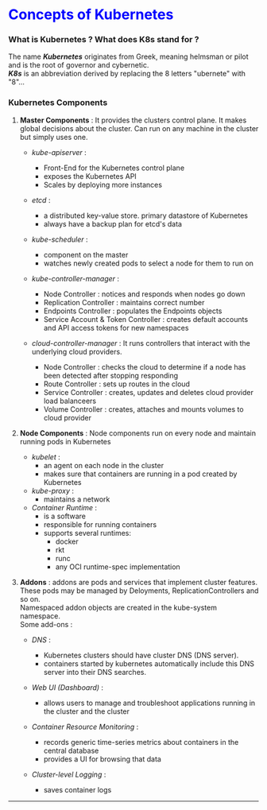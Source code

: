# <span style="color:blue"> Concepts of Kubernetes</span>

### What is Kubernetes ? What does K8s stand for ?

The name ***Kubernetes*** originates from Greek, meaning helmsman or pilot and is the root of governor and cybernetic.<br>
***K8s*** is an abbreviation derived by replacing the 8 letters "ubernete" with "8"... 


### Kubernetes Components


1. **Master Components** :
    It provides the clusters control plane. It makes global decisions about the cluster. Can run on any machine in the cluster but simply uses one.
    
    - _kube-apiserver_ : 
        - Front-End for the Kubernetes control plane
        - exposes the Kubernetes API
        - Scales by deploying more instances
    
    - _etcd_ :
         - a distributed key-value store. primary datastore of Kubernetes
         - always have a backup plan for etcd's data
     
    - _kube-scheduler_ :
        - component on the master
        - watches newly created pods to select a node for them to run on
    
    - _kube-controller-manager_ :
        - Node Controller : notices and responds when nodes go down
        - Replication Controller : maintains correct number
        - Endpoints Controller : populates the Endpoints objects
        - Service Account & Token Controller : creates default accounts and API access tokens for new namespaces
        
    - _cloud-controller-manager_ : It runs controllers that interact with the underlying cloud providers.
        - Node Controller : checks the cloud to determine if a node has been detected after stopping responding
        - Route Controller : sets up routes in the cloud 
        - Service Controller : creates, updates and deletes cloud provider load balanceers
        - Volume Controller : creates, attaches and mounts volumes to cloud provider
        
        
2. **Node Components** :
    Node components run on every node and maintain running pods in Kubernetes
    
    - _kubelet_ : 
        - an agent on each node in the cluster
        - makes sure that containers are running in a pod created by Kubernetes
    - _kube-proxy_ : 
        - maintains a network
    - _Container Runtime_ : 
        - is a software
        - responsible for running containers
        - supports several runtimes: 
            - docker
            - rkt
            - runc
            - any OCI runtime-spec implementation
3. **Addons** : 
    addons are pods and services that implement cluster features. These pods may be managed by Deloyments, ReplicationControllers and so on.<br>
    Namespaced addon objects are created in the kube-system namespace.<br>
    Some add-ons :
    
    - _DNS_ : 
        - Kubernetes clusters should have cluster DNS (DNS server).
        - containers started by kubernetes automatically include this DNS server into their DNS searches.
        
    - _Web UI (Dashboard)_ :
        - allows users to manage and troubleshoot applications running in the cluster and the cluster
        
    - _Container Resource Monitoring_ : 
        - records generic time-series metrics about containers in the central database
        - provides a UI for browsing that data
    - _Cluster-level Logging_ : 
        - saves container logs
    
    

----------------------------------